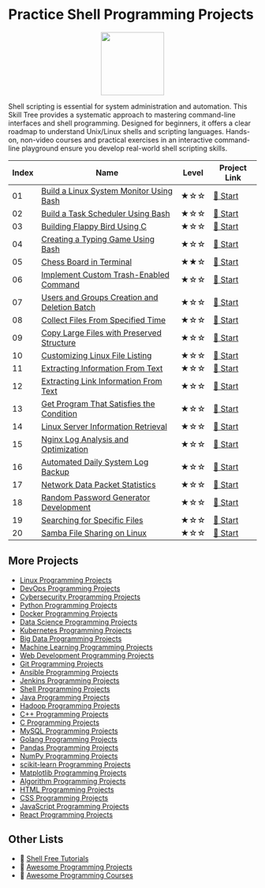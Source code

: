 # Practice Shell Programming Projects

<div align="center">
<img width="128px" src="https://file.labex.io/path/FaVTnI4iqZP0.png">
</div>

Shell scripting is essential for system administration and automation. This Skill Tree provides a systematic approach to mastering command-line interfaces and shell programming. Designed for beginners, it offers a clear roadmap to understand Unix/Linux shells and scripting languages. Hands-on, non-video courses and practical exercises in an interactive command-line playground ensure you develop real-world shell scripting skills.

|   Index | Name                                                                                                                            | Level   | Project Link                                                                               |
|---------|---------------------------------------------------------------------------------------------------------------------------------|---------|--------------------------------------------------------------------------------------------|
|      01 | [Build a Linux System Monitor Using Bash](https://labex.io/courses/project-build-a-linux-system-monitor-using-bash)             | ★☆☆     | [🚀 Start](https://labex.io/courses/project-build-a-linux-system-monitor-using-bash)        |
|      02 | [Build a Task Scheduler Using Bash](https://labex.io/courses/project-build-a-task-scheduler-using-bash)                         | ★☆☆     | [🚀 Start](https://labex.io/courses/project-build-a-task-scheduler-using-bash)              |
|      03 | [Building Flappy Bird Using C](https://labex.io/courses/project-building-flappy-bird-using-c)                                   | ★☆☆     | [🚀 Start](https://labex.io/courses/project-building-flappy-bird-using-c)                   |
|      04 | [Creating a Typing Game Using Bash](https://labex.io/courses/project-creating-a-typing-game-using-bash)                         | ★☆☆     | [🚀 Start](https://labex.io/courses/project-creating-a-typing-game-using-bash)              |
|      05 | [Chess Board in Terminal](https://labex.io/courses/project-chess-board-in-terminal)                                             | ★★☆     | [🚀 Start](https://labex.io/courses/project-chess-board-in-terminal)                        |
|      06 | [Implement Custom Trash-Enabled Command](https://labex.io/courses/project-avoid-accidental-deletion)                            | ★☆☆     | [🚀 Start](https://labex.io/courses/project-avoid-accidental-deletion)                      |
|      07 | [Users and Groups Creation and Deletion Batch](https://labex.io/courses/project-bulk-creation-and-deletion-of-users-and-groups) | ★☆☆     | [🚀 Start](https://labex.io/courses/project-bulk-creation-and-deletion-of-users-and-groups) |
|      08 | [Collect Files From Specified Time](https://labex.io/courses/project-collect-files-from-specified-time)                         | ★☆☆     | [🚀 Start](https://labex.io/courses/project-collect-files-from-specified-time)              |
|      09 | [Copy Large Files with Preserved Structure](https://labex.io/courses/project-copy-specified-files)                              | ★☆☆     | [🚀 Start](https://labex.io/courses/project-copy-specified-files)                           |
|      10 | [Customizing Linux File Listing](https://labex.io/courses/project-directory-size)                                               | ★☆☆     | [🚀 Start](https://labex.io/courses/project-directory-size)                                 |
|      11 | [Extracting Information From Text](https://labex.io/courses/project-extracting-information-from-text)                           | ★☆☆     | [🚀 Start](https://labex.io/courses/project-extracting-information-from-text)               |
|      12 | [Extracting Link Information From Text](https://labex.io/courses/project-extracting-link-information-from-text)                 | ★☆☆     | [🚀 Start](https://labex.io/courses/project-extracting-link-information-from-text)          |
|      13 | [Get Program That Satisfies the Condition](https://labex.io/courses/project-get-program-that-satisfies-the-condition)           | ★☆☆     | [🚀 Start](https://labex.io/courses/project-get-program-that-satisfies-the-condition)       |
|      14 | [Linux Server Information Retrieval](https://labex.io/courses/project-get-system-information)                                   | ★☆☆     | [🚀 Start](https://labex.io/courses/project-get-system-information)                         |
|      15 | [Nginx Log Analysis and Optimization](https://labex.io/courses/project-log-analysis)                                            | ★☆☆     | [🚀 Start](https://labex.io/courses/project-log-analysis)                                   |
|      16 | [Automated Daily System Log Backup](https://labex.io/courses/project-log-backup)                                                | ★☆☆     | [🚀 Start](https://labex.io/courses/project-log-backup)                                     |
|      17 | [Network Data Packet Statistics](https://labex.io/courses/project-network-data-packet-statistics)                               | ★☆☆     | [🚀 Start](https://labex.io/courses/project-network-data-packet-statistics)                 |
|      18 | [Random Password Generator Development](https://labex.io/courses/project-password-generator)                                    | ★☆☆     | [🚀 Start](https://labex.io/courses/project-password-generator)                             |
|      19 | [Searching for Specific Files](https://labex.io/courses/project-searching-for-specific-files)                                   | ★☆☆     | [🚀 Start](https://labex.io/courses/project-searching-for-specific-files)                   |
|      20 | [Samba File Sharing on Linux](https://labex.io/courses/project-samba-file-sharing-on-linux)                                     | ★☆☆     | [🚀 Start](https://labex.io/courses/project-samba-file-sharing-on-linux)                    |

## More Projects

- [Linux Programming Projects](https://github.com/labex-labs/practice-linux-programming-projects)
- [DevOps Programming Projects](https://github.com/labex-labs/practice-devops-programming-projects)
- [Cybersecurity Programming Projects](https://github.com/labex-labs/practice-cybersecurity-programming-projects)
- [Python Programming Projects](https://github.com/labex-labs/practice-python-programming-projects)
- [Docker Programming Projects](https://github.com/labex-labs/practice-docker-programming-projects)
- [Data Science Programming Projects](https://github.com/labex-labs/practice-data-science-programming-projects)
- [Kubernetes Programming Projects](https://github.com/labex-labs/practice-kubernetes-programming-projects)
- [Big Data Programming Projects](https://github.com/labex-labs/practice-bigdata-programming-projects)
- [Machine Learning Programming Projects](https://github.com/labex-labs/practice-ml-programming-projects)
- [Web Development Programming Projects](https://github.com/labex-labs/practice-web-development-programming-projects)
- [Git Programming Projects](https://github.com/labex-labs/practice-git-programming-projects)
- [Ansible Programming Projects](https://github.com/labex-labs/practice-ansible-programming-projects)
- [Jenkins Programming Projects](https://github.com/labex-labs/practice-jenkins-programming-projects)
- [Shell Programming Projects](https://github.com/labex-labs/practice-shell-programming-projects)
- [Java Programming Projects](https://github.com/labex-labs/practice-java-programming-projects)
- [Hadoop Programming Projects](https://github.com/labex-labs/practice-hadoop-programming-projects)
- [C++ Programming Projects](https://github.com/labex-labs/practice-cpp-programming-projects)
- [C Programming Projects](https://github.com/labex-labs/practice-c-programming-projects)
- [MySQL Programming Projects](https://github.com/labex-labs/practice-mysql-programming-projects)
- [Golang Programming Projects](https://github.com/labex-labs/practice-go-programming-projects)
- [Pandas Programming Projects](https://github.com/labex-labs/practice-pandas-programming-projects)
- [NumPy Programming Projects](https://github.com/labex-labs/practice-numpy-programming-projects)
- [scikit-learn Programming Projects](https://github.com/labex-labs/practice-sklearn-programming-projects)
- [Matplotlib Programming Projects](https://github.com/labex-labs/practice-matplotlib-programming-projects)
- [Algorithm Programming Projects](https://github.com/labex-labs/practice-algorithm-programming-projects)
- [HTML Programming Projects](https://github.com/labex-labs/practice-html-programming-projects)
- [CSS Programming Projects](https://github.com/labex-labs/practice-css-programming-projects)
- [JavaScript Programming Projects](https://github.com/labex-labs/practice-javascript-programming-projects)
- [React Programming Projects](https://github.com/labex-labs/practice-react-programming-projects)


## Other Lists

- 🔗 [Shell Free Tutorials](https://github.com/labex-labs/shell-free-tutorials)
- 🔗 [Awesome Programming Projects](https://github.com/labex-labs/awesome-programming-projects)
- 🔗 [Awesome Programming Courses](https://github.com/labex-labs/awesome-programming-courses)

